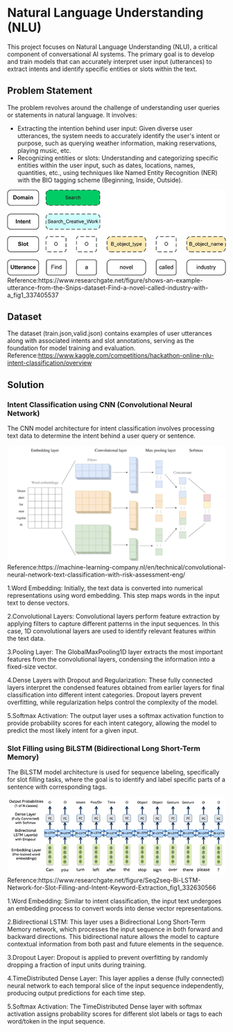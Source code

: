 # Natural Language Understanding (NLU)
This project focuses on Natural Language Understanding (NLU), a critical component of conversational AI systems. The primary goal is to develop and train models that can accurately interpret user input (utterances) to extract intents and identify specific entities or slots within the text.

## Problem Statement
The problem revolves around the challenge of understanding user queries or statements in natural language. It involves:

- Extracting the intention behind user input: Given diverse user utterances, the system needs to accurately identify the user's intent or purpose, such as querying weather information, making reservations, playing music, etc.
- Recognizing entities or slots: Understanding and categorizing specific entities within the user input, such as dates, locations, names, quantities, etc., using techniques like Named Entity Recognition (NER) with the BIO tagging scheme (Beginning, Inside, Outside).

<img src="pic/example.png" />
Reference:https://www.researchgate.net/figure/shows-an-example-utterance-from-the-Snips-dataset-Find-a-novel-called-industry-with-a_fig1_337405537

## Dataset
The dataset (train.json,valid.json) contains examples of user utterances along with associated intents and slot annotations, serving as the foundation for model training and evaluation.
Reference:https://www.kaggle.com/competitions/hackathon-online-nlu-intent-classification/overview

## Solution
### Intent Classification using CNN (Convolutional Neural Network)
The CNN model architecture for intent classification involves processing text data to determine the intent behind a user query or sentence.

<img src="pic/cnn.png" />
Reference:https://machine-learning-company.nl/en/technical/convolutional-neural-network-text-classification-with-risk-assessment-eng/

1.Word Embedding: Initially, the text data is converted into numerical representations using word embedding. This step maps words in the input text to dense vectors.

2.Convolutional Layers: Convolutional layers perform feature extraction by applying filters to capture different patterns in the input sequences. In this case, 1D convolutional layers are used to identify relevant features within the text data.

3.Pooling Layer: The GlobalMaxPooling1D layer extracts the most important features from the convolutional layers, condensing the information into a fixed-size vector.

4.Dense Layers with Dropout and Regularization: These fully connected layers interpret the condensed features obtained from earlier layers for final classification into different intent categories. Dropout layers prevent overfitting, while regularization helps control the complexity of the model.

5.Softmax Activation: The output layer uses a softmax activation function to provide probability scores for each intent category, allowing the model to predict the most likely intent for a given input.

### Slot Filling using BiLSTM (Bidirectional Long Short-Term Memory)
The BiLSTM model architecture is used for sequence labeling, specifically for slot filling tasks, where the goal is to identify and label specific parts of a sentence with corresponding tags.

<img src="pic/bilstm.png" />
Reference:https://www.researchgate.net/figure/Seq2seq-Bi-LSTM-Network-for-Slot-Filling-and-Intent-Keyword-Extraction_fig1_332630566

1.Word Embedding: Similar to intent classification, the input text undergoes an embedding process to convert words into dense vector representations.

2.Bidirectional LSTM: This layer uses a Bidirectional Long Short-Term Memory network, which processes the input sequence in both forward and backward directions. This bidirectional nature allows the model to capture contextual information from both past and future elements in the sequence.

3.Dropout Layer: Dropout is applied to prevent overfitting by randomly dropping a fraction of input units during training.

4.TimeDistributed Dense Layer: This layer applies a dense (fully connected) neural network to each temporal slice of the input sequence independently, producing output predictions for each time step.

5.Softmax Activation: The TimeDistributed Dense layer with softmax activation assigns probability scores for different slot labels or tags to each word/token in the input sequence.